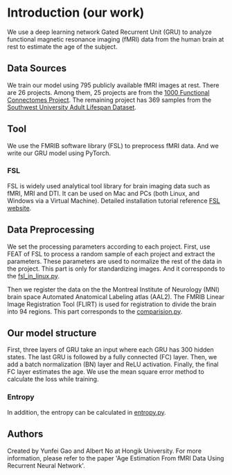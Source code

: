 # Introduction (our work)

We use a deep learning network Gated Recurrent Unit (GRU) to analyze functional magnetic resonance imaging (fMRI) data from the human brain at rest to estimate the age of the subject.

## Data Sources

We train our model using 795 publicly available fMRI images at rest.
There are 26 projects.
Among them, 25 projects are from the [1000 Functional Connectomes Project](http://fcon_1000.projects.nitrc.org/fcpClassic/FcpTable.html).
The remaining project has 369 samples from the [Southwest University Adult Lifespan Dataset](http://fcon_1000.projects.nitrc.org/indi/retro/sald.html).

## Tool

We use the FMRIB software library (FSL) to preprocess fMRI data.
And we write our GRU model using PyTorch.

### FSL

FSL is widely used analytical tool library for brain imaging data such as fMRI, MRI and DTI.
It can be used on Mac and PCs (both Linux, and Windows via a Virtual Machine).
Detailed installation tutorial reference [FSL website](https://fsl.fmrib.ox.ac.uk/fsl/fslwiki/).

## Data Preprocessing

We set the processing parameters according to each project.
First, use FEAT of FSL to process a random sample of each project and extract the parameters. 
These parameters are used to normalize the rest of the data in the project.
This part is only for standardizing images.
And it corresponds to the [fsl_in_linux.py](https://github.com/gyfbianhuanyun/brain-data-with-age/blob/master/fsl_in_linux.py).

Then we register the data on the the Montreal Institute of Neurology (MNI) brain space Automated Anatomical Labeling atlas (AAL2).
The FMRIB Linear Image Registration Tool (FLIRT) is used for registration to divide the brain into 94 regions.
This part corresponds to the [comparision.py](https://github.com/gyfbianhuanyun/brain-data-with-age/blob/master/comparision.py).

## Our model structure

First, three layers of GRU take an input where each GRU has 300 hidden states.
The last GRU is followed by a fully connected (FC) layer.
Then, we add a batch normalization (BN) layer and ReLU activation.
Finally, the final FC layer estimates the age.
We use the mean square error method to calculate the loss while training.

### Entropy

In addition, the entropy can be calculated in [entropy.py](https://github.com/gyfbianhuanyun/brain-data-with-age/blob/master/entropy.py).

## Authors

Created by Yunfei Gao and Albert No at Hongik University.
For more information, please refer to the paper 'Age Estimation From fMRI Data Using Recurrent Neural Network'.

